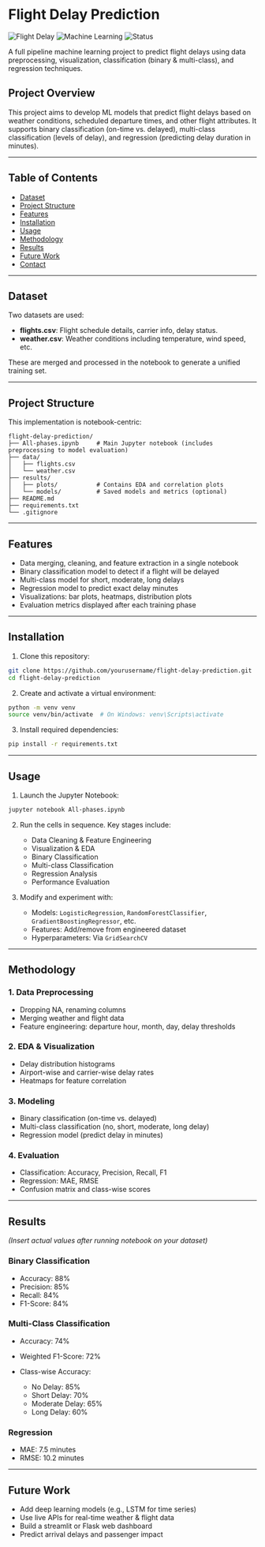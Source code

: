 # Flight Delay Prediction

![Flight Delay](https://img.shields.io/badge/Flight-Delay%20Prediction-blue)
![Machine Learning](https://img.shields.io/badge/Machine%20Learning-Project-green)
![Status](https://img.shields.io/badge/Status-Completed-brightgreen)

A full pipeline machine learning project to predict flight delays using data preprocessing, visualization, classification (binary & multi-class), and regression techniques.

## Project Overview

This project aims to develop ML models that predict flight delays based on weather conditions, scheduled departure times, and other flight attributes. It supports binary classification (on-time vs. delayed), multi-class classification (levels of delay), and regression (predicting delay duration in minutes).

---

## Table of Contents

* [Dataset](#dataset)
* [Project Structure](#project-structure)
* [Features](#features)
* [Installation](#installation)
* [Usage](#usage)
* [Methodology](#methodology)
* [Results](#results)
* [Future Work](#future-work)
* [Contact](#contact)

---

## Dataset

Two datasets are used:

* **flights.csv**: Flight schedule details, carrier info, delay status.
* **weather.csv**: Weather conditions including temperature, wind speed, etc.

These are merged and processed in the notebook to generate a unified training set.

---

## Project Structure

This implementation is notebook-centric:

```
flight-delay-prediction/
├── All-phases.ipynb     # Main Jupyter notebook (includes preprocessing to model evaluation)
├── data/
│   ├── flights.csv
│   └── weather.csv
├── results/
│   ├── plots/           # Contains EDA and correlation plots
│   └── models/          # Saved models and metrics (optional)
├── README.md
├── requirements.txt
└── .gitignore
```

---

## Features

* Data merging, cleaning, and feature extraction in a single notebook
* Binary classification model to detect if a flight will be delayed
* Multi-class model for short, moderate, long delays
* Regression model to predict exact delay minutes
* Visualizations: bar plots, heatmaps, distribution plots
* Evaluation metrics displayed after each training phase

---

## Installation

1. Clone this repository:

```bash
git clone https://github.com/yourusername/flight-delay-prediction.git
cd flight-delay-prediction
```

2. Create and activate a virtual environment:

```bash
python -m venv venv
source venv/bin/activate  # On Windows: venv\Scripts\activate
```

3. Install required dependencies:

```bash
pip install -r requirements.txt
```

---

## Usage

1. Launch the Jupyter Notebook:

```bash
jupyter notebook All-phases.ipynb
```

2. Run the cells in sequence. Key stages include:

   * Data Cleaning & Feature Engineering
   * Visualization & EDA
   * Binary Classification
   * Multi-class Classification
   * Regression Analysis
   * Performance Evaluation

3. Modify and experiment with:

   * Models: `LogisticRegression`, `RandomForestClassifier`, `GradientBoostingRegressor`, etc.
   * Features: Add/remove from engineered dataset
   * Hyperparameters: Via `GridSearchCV`

---

## Methodology

### 1. Data Preprocessing

* Dropping NA, renaming columns
* Merging weather and flight data
* Feature engineering: departure hour, month, day, delay thresholds

### 2. EDA & Visualization

* Delay distribution histograms
* Airport-wise and carrier-wise delay rates
* Heatmaps for feature correlation

### 3. Modeling

* Binary classification (on-time vs. delayed)
* Multi-class classification (no, short, moderate, long delay)
* Regression model (predict delay in minutes)

### 4. Evaluation

* Classification: Accuracy, Precision, Recall, F1
* Regression: MAE, RMSE
* Confusion matrix and class-wise scores

---

## Results

*(Insert actual values after running notebook on your dataset)*

### Binary Classification

* Accuracy: 88%
* Precision: 85%
* Recall: 84%
* F1-Score: 84%

### Multi-Class Classification

* Accuracy: 74%
* Weighted F1-Score: 72%
* Class-wise Accuracy:

  * No Delay: 85%
  * Short Delay: 70%
  * Moderate Delay: 65%
  * Long Delay: 60%

### Regression

* MAE: 7.5 minutes
* RMSE: 10.2 minutes

---

## Future Work

* Add deep learning models (e.g., LSTM for time series)
* Use live APIs for real-time weather & flight data
* Build a streamlit or Flask web dashboard
* Predict arrival delays and passenger impact
